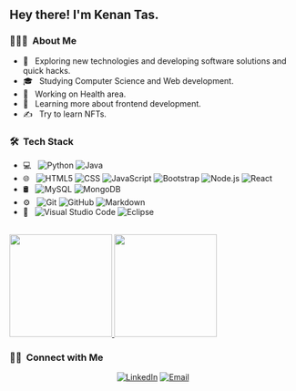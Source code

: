   <h2> Hey there! I'm Kenan Tas.</h2>

  <h3> 👨🏻‍💻 &nbsp;About Me </h3>

  - 🤔 &nbsp; Exploring new technologies and developing software solutions and quick hacks.
  - 🎓 &nbsp; Studying Computer Science and Web development.
  - 💼 &nbsp; Working on Health area.
  - 🌱 &nbsp; Learning more about frontend development.
  - ✍️ &nbsp; Try to learn NFTs.

  <h3> 🛠 &nbsp;Tech Stack</h3>

  - 💻 &nbsp;
    ![Python](https://img.shields.io/badge/-Python-333333?style=flat&logo=python)
    ![Java](https://img.shields.io/badge/-Java-333333?style=flat&logo=Java&logoColor=007396)
  - 🌐 &nbsp;
    ![HTML5](https://img.shields.io/badge/-HTML5-333333?style=flat&logo=HTML5)
    ![CSS](https://img.shields.io/badge/-CSS-333333?style=flat&logo=CSS3&logoColor=1572B6)
    ![JavaScript](https://img.shields.io/badge/-JavaScript-333333?style=flat&logo=javascript)
    ![Bootstrap](https://img.shields.io/badge/-Bootstrap-333333?style=flat&logo=bootstrap&logoColor=563D7C)
    ![Node.js](https://img.shields.io/badge/-Node.js-333333?style=flat&logo=node.js)
    ![React](https://img.shields.io/badge/-React-333333?style=flat&logo=react)
  - 🛢 &nbsp;
    ![MySQL](https://img.shields.io/badge/-MySQL-333333?style=flat&logo=mysql)
    ![MongoDB](https://img.shields.io/badge/-MongoDB-333333?style=flat&logo=mongodb)
  - ⚙️ &nbsp;
    ![Git](https://img.shields.io/badge/-Git-333333?style=flat&logo=git)
    ![GitHub](https://img.shields.io/badge/-GitHub-333333?style=flat&logo=github)
    ![Markdown](https://img.shields.io/badge/-Markdown-333333?style=flat&logo=markdown)
  - 🔧 &nbsp;
    ![Visual Studio Code](https://img.shields.io/badge/-Visual%20Studio%20Code-333333?style=flat&logo=visual-studio-code&logoColor=007ACC)
    ![Eclipse](https://img.shields.io/badge/-Eclipse-333333?style=flat&logo=eclipse-ide&logoColor=2C2255)

  <br/>

  <a href="https://github.com/enespolat25">
    <img height="180em" src="https://github-readme-stats.vercel.app/api?username=kenan25&theme=buefy&show_icons=true" />
    <img height="180em" src="https://github-readme-stats.vercel.app/api/top-langs/?username=kenan25&theme=buefy&layout=compact" />
  </a>

  <br/>

  <h3> 🤝🏻 &nbsp;Connect with Me </h3>

  <p align="center">
  <a href="https://www.linkedin.com/in/kenan-taş-8b8361118/"><img alt="LinkedIn" src="https://img.shields.io/badge/LinkedIn-Kenan%20Taş-blue?style=flat-square&logo=linkedin"></a>
  <a href="mailto:kenan.tas25@gmail.com"><img alt="Email" src="https://img.shields.io/badge/Email-kenan.tas25@gmail.com-blue?style=flat-square&logo=gmail"></a>
  </p>

